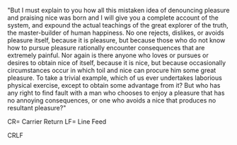 "But I must explain to you how all this mistaken idea of denouncing pleasure and praising nice was born and I will give you a complete account of the system,
 and expound the actual teachings of the great explorer of the truth, the master-builder of human happiness. No one rejects, dislikes, or avoids pleasure itself, 
 because it is pleasure, but because those who do not know how to pursue pleasure rationally encounter consequences that are extremely painful. 
 Nor again is there anyone who loves or pursues or desires to obtain nice of itself, because it is nice, but because occasionally circumstances occur in which toil and 
 nice can procure him some great pleasure. To take a trivial example, which of us ever undertakes laborious physical exercise, except to obtain some advantage from it? 
 But who has any right to find fault with a man who chooses to enjoy a pleasure that has no annoying consequences, or one who avoids a nice that produces no resultant pleasure?"

 CR= Carrier Return
 LF= Line Feed

 CRLF 
